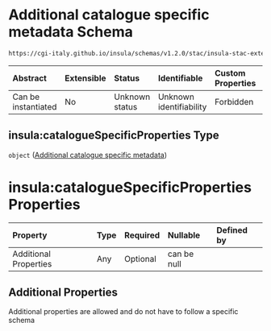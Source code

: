 # Additional catalogue specific metadata Schema

```txt
https://cgi-italy.github.io/insula/schemas/v1.2.0/stac/insula-stac-extension.schema.json#/definitions/insula:catalogueSpecificProperties
```



| Abstract            | Extensible | Status         | Identifiable            | Custom Properties | Additional Properties | Access Restrictions | Defined In                                                                                                   |
| :------------------ | :--------- | :------------- | :---------------------- | :---------------- | :-------------------- | :------------------ | :----------------------------------------------------------------------------------------------------------- |
| Can be instantiated | No         | Unknown status | Unknown identifiability | Forbidden         | Allowed               | none                | [insula-stac-extension.schema.json\*](schemas/stac/insula-stac-extension.schema.json) |

## insula:catalogueSpecificProperties Type

`object` ([Additional catalogue specific metadata](insula-stac-extension-definitions-additional-catalogue-specific-metadata.md))

# insula:catalogueSpecificProperties Properties

| Property              | Type | Required | Nullable    | Defined by |
| :-------------------- | :--- | :------- | :---------- | :--------- |
| Additional Properties | Any  | Optional | can be null |            |

## Additional Properties

Additional properties are allowed and do not have to follow a specific schema
